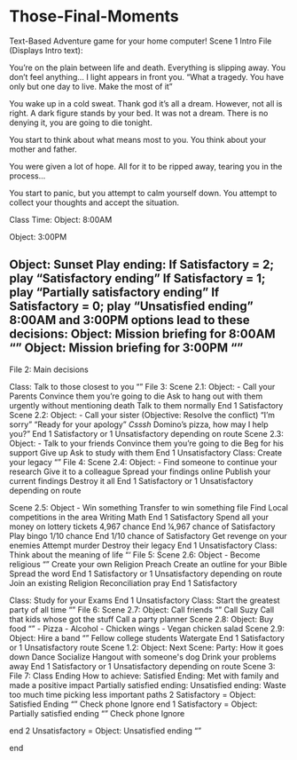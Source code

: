 # Those-Final-Moments
Text-Based Adventure game for your home computer!
Scene 1 Intro File (Displays Intro text):

You’re on the plain between life and death.
Everything is slipping away.
You don’t feel anything…
I light appears in front you.
“What a tragedy. You have only but one day to live. Make the most of it”

You wake up in a cold sweat.
Thank god it’s all a dream.
However, not all is right. A dark figure stands by your bed.
It was not a dream. There is no denying it, you are going to die tonight.

You start to think about what means most to you. You think about your mother and father. 

You were given a lot of hope.
All for it to be ripped away, tearing you in the process…

You start to panic, but you attempt to calm yourself down. You attempt to collect your thoughts and accept the situation.

Class Time: 
Object: 8:00AM 

Object: 3:00PM

Object: Sunset
Play ending:
If Satisfactory = 2; play “Satisfactory ending”
If Satisfactory = 1; play “Partially satisfactory ending”
If Satisfactory = 0; play “Unsatisfied ending”
8:00AM and 3:00PM options lead to these decisions:
Object: Mission briefing for 8:00AM
“”
Object: Mission briefing for 3:00PM
“”
---------------------------------------------------------------
File 2: Main decisions

Class: Talk to those closest to you
“”
File 3:
Scene 2.1: Object: -  Call your Parents
Convince them you’re going to die
Ask to hang out with them urgently without mentioning death
Talk to them normally
End
1 Satisfactory
Scene 2.2: Object: -  Call your sister (Objective: Resolve the conflict)
“I’m sorry”
“Ready for your apology”
*Csssh* Domino’s pizza, how may I help you?”
End
1 Satisfactory or 1 Unsatisfactory depending on route
Scene 2.3: Object: -  Talk to your friends
Convince them you’re going to die
Beg for his support
Give up
Ask to study with them
End
1 Unsatisfactory
Class: Create your legacy
“”
File 4:
Scene 2.4: Object: -  Find someone to continue your research
Give it to a colleague
Spread your findings online
Publish your current findings
Destroy it all
End
1 Satisfactory or 1 Unsatisfactory depending on route

Scene 2.5: Object  -  Win something
Transfer to win something file
Find Local competitions in the area
Writing
Math
End
1 Satisfactory
Spend all your money on lottery tickets
4,967 chance
End
¼,967 chance of Satisfactory
Play bingo
1/10 chance 
End
1/10 chance of Satisfactory
Get revenge on your enemies
Attempt murder
Destroy their legacy
	End
1 Unsatisfactory
Class: Think about the meaning of life
“‘
File 5: 
Scene 2.6: Object -    Become religious
“”
Create your own Religion
Preach
Create an outline for your Bible
Spread the word
End
1 Satisfactory or 1 Unsatisfactory depending on route
Join an existing Religion
Reconciliation
pray
	End
	1 Satisfactory
	    
Class: Study for your Exams
	End
	1 Unsatisfactory
Class: Start the greatest party of all time
“”
 File 6:
Scene 2.7: Object: Call friends
“”
Call Suzy
Call that kids whose got the stuff
Call a party planner
Scene 2.8: Object: Buy food
“”
         -	Pizza
         - 	Alcohol 
         -  Chicken wings
         -  Vegan chicken salad
Scene 2.9: Object: Hire a band
“”
Fellow college students
Watergate
End
1 Satisfactory or 1 Unsatisfactory route
Scene 1.2: Object: Next Scene: Party: How it goes down
Dance
Socialize
Hangout with someone's dog
Drink your problems away
End
	1 Satisfactory or 1 Unsatisfactory depending on route
Scene 3: File 7: Class Ending
How to achieve:
Satisfied Ending: Met with family and made a positive impact
Partially satisfied ending: 
Unsatisfied ending: Waste too much time picking less important paths
2 Satisfactory = Object: Satisfied Ending
“”
Check phone
Ignore
end
1 Satisfactory = Object: Partially satisfied ending
“”
Check phone
Ignore

end
2 Unsatisfactory = Object: Unsatisfied ending
“”

end
